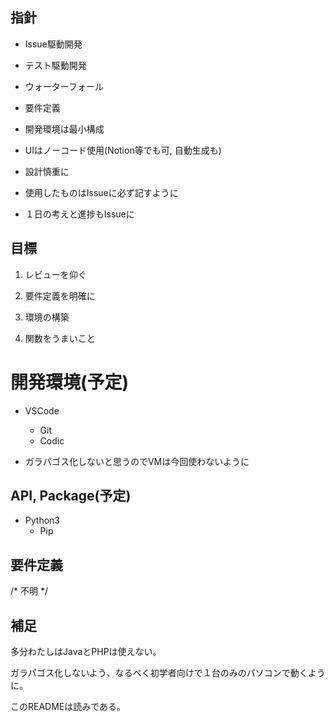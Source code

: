 ## 指針

* Issue駆動開発

* テスト駆動開発

* ウォーターフォール

* 要件定義

* 開発環境は最小構成

* UIはノーコード使用(Notion等でも可, 自動生成も)

* 設計慎重に

* 使用したものはIssueに必ず記すように

* １日の考えと進捗もIssueに

## 目標

1. レビューを仰ぐ

2. 要件定義を明確に

3. 環境の構築

4. 関数をうまいこと

# 開発環境(予定)

* VSCode
  * Git
  * Codic

* ガラパゴス化しないと思うのでVMは今回使わないように

## API, Package(予定)

* Python3
  * Pip

## 要件定義

/* 不明 */

## 補足

多分わたしはJavaとPHPは使えない。

ガラパゴス化しないよう、なるべく初学者向けで１台のみのパソコンで動くように。

このREADMEは読みである。
